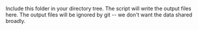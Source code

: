 Include this folder in your directory tree. The script will write the output files here. The output files will be ignored by git -- we don't want the data shared broadly.

